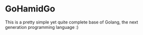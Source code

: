 # GoHamidGo
This is a pretty simple yet quite complete base of Golang, the next generation programming language :)
